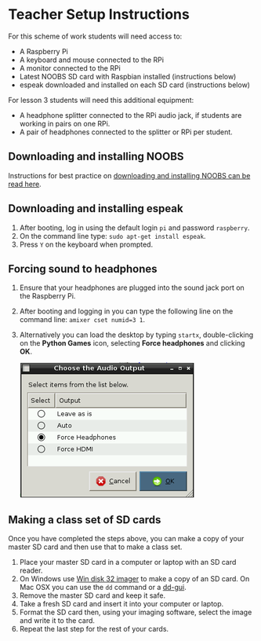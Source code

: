 # Teacher Setup Instructions

For this scheme of work students will need access to:

- A Raspberry Pi
- A keyboard and mouse connected to the RPi
- A monitor connected to the RPi
- Latest NOOBS SD card with Raspbian installed (instructions below)
- espeak downloaded and installed on each SD card (instructions below)

For lesson 3 students will need this additional equipment:

- A headphone splitter connected to the RPi audio jack, if students are working in pairs on one RPi.
- A pair of headphones connected to the splitter or RPi per student.


## Downloading and installing NOOBS

Instructions for best practice on [downloading and installing NOOBS can be read here](https://github.com/raspberrypi/documentation/blob/master/installation/noobs.md).


## Downloading and installing espeak

1. After booting, log in using the default login `pi` and password `raspberry`.
2. On the command line type: `sudo apt-get install espeak`.
3. Press `Y` on the keyboard when prompted.


## Forcing sound to headphones

1. Ensure that your headphones are plugged into the sound jack port on the Raspberry Pi.
2. After booting and logging in you can type the following line on the command line: `amixer cset numid=3 1`.
3. Alternatively you can load the desktop by typing `startx`, double-clicking on the **Python Games** icon, selecting **Force headphones** and clicking **OK**.

	![](Lesson-3/audio_output.png)
	
## Making a class set of SD cards

Once you have completed the steps above, you can make a copy of your master SD card and then use that to make a class set.

1. Place your master SD card in a computer or laptop with an SD card reader. 
2. On Windows use [Win disk 32 imager](http://sourceforge.net/projects/win32diskimager/) to make a copy of an SD card. On Mac OSX you can use the `dd` command or a [dd-gui](http://www.gingerbeardman.com/dd-gui/).
3. Remove the master SD card and keep it safe.
4. Take a fresh SD card and insert it into your computer or laptop. 
5. Format the SD card then, using your imaging software, select the image and write it to the card.
6. Repeat the last step for the rest of your cards. 
